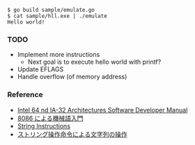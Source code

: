 ```
$ go build sample/emulate.go
$ cat sample/hll.exe | ./emulate
Hello world!
```

### TODO

- Implement more instructions
  - Next goal is to execute hello world with printf?
- Update EFLAGS
- Handle overflow (of memory address)

### Reference

- [Intel 64 nd IA-32 Architectures Software Developer Manual](https://software.intel.com/en-us/articles/intel-sdm)
- [8086 による機械語入門](https://qiita.com/7shi/items/b3911948f9d97b05395e#%E5%B0%8F%E3%81%95%E3%81%AA%E3%83%90%E3%82%A4%E3%83%8A%E3%83%AA)
- [String Instructions](https://www.csc.depauw.edu/~bhoward/asmtut/asmtut7.html)
- [ストリング操作命令による文字列の操作](http://hp.vector.co.jp/authors/VA014520/asmhsp/chap6.html)
